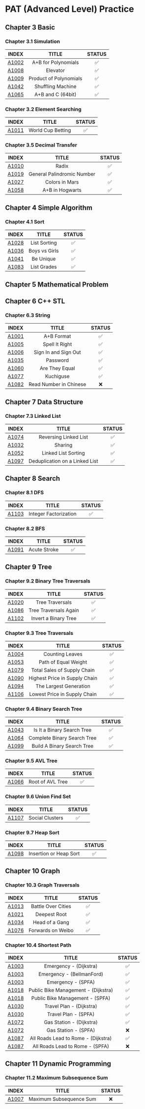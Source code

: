 # PAT (Advanced Level) Practice
## Chapter 3 Basic
### Chapter 3.1 Simulation
| INDEX | TITLE | STATUS |
|:------:|:------:|:------:|
| [A1002](./code/A1002.cpp) | A+B for Polynomials | :white_check_mark: |
| [A1008](./code/A1008.cpp) | Elevator | :white_check_mark: |
| [A1009](./code/A1009.cpp) | Product of Polynomials | :white_check_mark: |
| [A1042](./code/A1042.cpp) | Shuffling Machine | :white_check_mark: |
| [A1065](./code/A1065.cpp) | A+B and C (64bit) | :white_check_mark: |

### Chapter 3.2 Element Searching
| INDEX | TITLE | STATUS |
|:------:|:------:|:------:|
| [A1011](./code/A1011.cpp) | World Cup Betting | :white_check_mark: |

### Chapter 3.5 Decimal Transfer
| INDEX | TITLE | STATUS |
|:------:|:------:|:------:|
| [A1010](./code/A1010.cpp) | Radix | :white_check_mark: |
| [A1019](./code/A1019.cpp) | General Palindromic Number | :white_check_mark: |
| [A1027](./code/A1027.cpp) | Colors in Mars | :white_check_mark: |
| [A1058](./code/A1058.cpp) | A+B in Hogwarts | :white_check_mark: |

## Chapter 4 Simple Algorithm
### Chapter 4.1 Sort
| INDEX | TITLE | STATUS |
|:------:|:------:|:------:|
| [A1028](./code/A1028.cpp)  | List Sorting | :white_check_mark: |
| [A1036](./code/A1036.cpp)  | Boys vs Girls | :white_check_mark: |
| [A1041](./code/A1041.cpp)  | Be Unique | :white_check_mark: |
| [A1083](./code/A1083.cpp)  | List Grades | :white_check_mark: |

## Chapter 5 Mathematical Problem

## Chapter 6 C++ STL
### Chapter 6.3 String
| INDEX | TITLE | STATUS |
|:------:|:------:|:------:|
| [A1001](./code/A1001.cpp) | A+B Format | :white_check_mark: |
| [A1005](./code/A1005.cpp)  | Spell It Right | :white_check_mark: |
| [A1006](./code/A1006.cpp)  | Sign In and Sign Out | :white_check_mark: |
| [A1035](./code/A1035.cpp)  | Password | :white_check_mark: |
| [A1060](./code/A1060.cpp) | Are They Equal | :white_check_mark: |
| [A1077](./code/A1077.cpp)  | Kuchiguse | :white_check_mark: |
| [A1082](./code/A1082.cpp)  | Read Number in Chinese | :x: |

## Chapter 7 Data Structure
### Chapter 7.3 Linked List
| INDEX | TITLE | STATUS |
|:------:|:------:|:------:|
| [A1074](./code/A1074.cpp) | Reversing Linked List | :white_check_mark: |
| [A1032](./code/A1032.cpp) | Sharing | :white_check_mark: |
| [A1052](./code/A1052.cpp) | Linked List Sorting | :white_check_mark: |
| [A1097](./code/A1097.cpp) | Deduplication on a Linked List | :white_check_mark: |


## Chapter 8 Search
### Chapter 8.1 DFS
| INDEX | TITLE | STATUS |
|:------:|:------:|:------:|
| [A1103](./code/A1103.cpp) | Integer Factorization | :white_check_mark: |

### Chapter 8.2 BFS
| INDEX | TITLE | STATUS |
|:------:|:------:|:------:|
| [A1091](./code/A1091.cpp) | Acute Stroke | :white_check_mark: |

## Chapter 9 Tree
### Chapter 9.2 Binary Tree Traversals
| INDEX | TITLE | STATUS |
|:------:|:------:|:------:|
| [A1020](./code/A1020.cpp) | Tree Traversals | :white_check_mark: |
| [A1086](./code/A1086.cpp) | Tree Traversals Again | :white_check_mark: |
| [A1102](./code/A1102.cpp) | Invert a Binary Tree | :white_check_mark: |

### Chapter 9.3 Tree Traversals
| INDEX | TITLE | STATUS |
|:------:|:------:|:------:|
| [A1004](./code/A1004.cpp) | Counting Leaves | :white_check_mark: |
| [A1053](./code/A1053.cpp) | Path of Equal Weight | :white_check_mark: |
| [A1079](./code/A1079.cpp) | Total Sales of Supply Chain | :white_check_mark: |
| [A1090](./code/A1090.cpp) | Highest Price in Supply Chain | :white_check_mark: |
| [A1094](./code/A1094.cpp) | The Largest Generation | :white_check_mark: |
| [A1106](./code/A1106.cpp) | Lowest Price in Supply Chain | :white_check_mark: |

### Chapter 9.4 Binary Search Tree
| INDEX | TITLE | STATUS |
|:------:|:------:|:------:|
| [A1043](./code/A1043.cpp) | Is It a Binary Search Tree | :white_check_mark: |
| [A1064](./code/A1064.cpp) | Complete Binary Search Tree | :white_check_mark: |
| [A1099](./code/A1099.cpp) | Build A Binary Search Tree | :white_check_mark: |

### Chapter 9.5 AVL Tree
| INDEX | TITLE | STATUS |
|:------:|:------:|:------:|
| [A1066](./code/A1066.cpp) | Root of AVL Tree | :white_check_mark: |

### Chapter 9.6 Union Find Set
| INDEX | TITLE | STATUS |
|:------:|:------:|:------:|
| [A1107](./code/A1107.cpp) | Social Clusters | :white_check_mark: |

### Chapter 9.7 Heap Sort
| INDEX | TITLE | STATUS |
|:------:|:------:|:------:|
| [A1098](./code/A1098.cpp) | Insertion or Heap Sort | :white_check_mark: |

## Chapter 10 Graph
### Chapter 10.3 Graph Traversals
| INDEX | TITLE | STATUS |
|:------:|:------:|:------:|
| [A1013](./code/A1013.cpp) | Battle Over Cities | :white_check_mark: |
| [A1021](./code/A1021.cpp) | Deepest Root | :white_check_mark: |
| [A1034](./code/A1034.cpp) | Head of a Gang | :white_check_mark: |
| [A1076](./code/A1076.cpp) | Forwards on Weibo | :white_check_mark: |

### Chapter 10.4 Shortest Path
| INDEX | TITLE | STATUS |
|:------:|:------:|:------:|
| [A1003](./code/A1003.cpp) | Emergency - (Dijkstra) | :white_check_mark: |
| [A1003](./code/A1003_.cpp) | Emergency - (BellmanFord) | :white_check_mark: |
| [A1003](./code/A1003__.cpp) | Emergency - (SPFA) | :white_check_mark: |
| [A1018](./code/A1018.cpp) | Public Bike Management - (Dijkstra) | :white_check_mark: |
| [A1018](./code/A1018_.cpp) | Public Bike Management - (SPFA) | :white_check_mark: |
| [A1030](./code/A1030.cpp) | Travel Plan - (Dijkstra) | :white_check_mark: |
| [A1030](./code/A1030_.cpp) | Travel Plan - (SPFA) | :white_check_mark: |
| [A1072](./code/A1072.cpp) | Gas Station - (Dijkstra) | :white_check_mark: |
| [A1072](./code/A1072_.cpp) | Gas Station - (SPFA) | :x: |
| [A1087](./code/A1087.cpp) | All Roads Lead to Rome - (Dijkstra) | :white_check_mark: |
| [A1087](./code/A1087_.cpp) | All Roads Lead to Rome - (SPFA) | :x: |

## Chapter 11 Dynamic Programming
### Chapter 11.2 Maximum Subsequence Sum
| INDEX | TITLE | STATUS |
|:------:|:------:|:------:|
| [A1007](./code/A1007.cpp) | Maximum Subsequence Sum | :x: |
